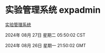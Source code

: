 # 实验管理系统 expadmin
[实验管理系统](http://219.139.198.48:56808/expadmin-782313d2-e1b1-4ea7-932e-3a55e6a1a4d0/)

2024年 08月 27日 星期二 05:50:02 CST

2024年 08月 26日 星期一 21:50:02 GMT
